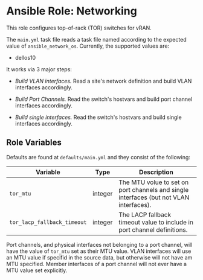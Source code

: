 # Ansible Role: Networking

This role configures top-of-rack (TOR) switches for vRAN.

The `main.yml` task file reads a task file named according to the expected value of `ansible_network_os`. Currently, the supported values are:
* dellos10

It works via 3 major steps:

* *Build VLAN interfaces.* Read a site's network definition and build VLAN interfaces accordingly.

* *Build Port Channels.* Read the switch's hostvars and build port channel interfaces accordingly.

* *Build single interfaces.* Read the switch's hostvars and build single interfaces accordingly.

## Role Variables

Defaults are found at `defaults/main.yml` and they consist of the following:

| Variable | Type | Description |
| -------- | ---- | ----------- |
| `tor_mtu`                   | integer | The MTU volue to set on port channels and single interfaces (but not VLAN interfaces).
| `tor_lacp_fallback_timeout` | integer | The LACP fallback timeout value to include in port channel definitions.

 Port channels, and physical interfaces not belonging to a port channel, will have the value of `tor_mtu` set as their MTU value. VLAN interfaces will use an MTU value if specifid in the source data, but otherwise will not have am MTU specified. Member interfaces of a port channel will not ever have a MTU value set explicitly.
